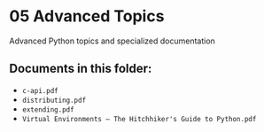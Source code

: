 # 05 Advanced Topics

Advanced Python topics and specialized documentation

## Documents in this folder:

- `c-api.pdf`
- `distributing.pdf`
- `extending.pdf`
- `Virtual Environments — The Hitchhiker's Guide to Python.pdf`
